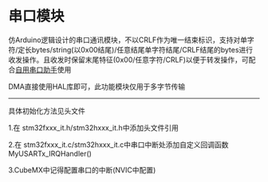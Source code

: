 # 串口模块
仿Arduino逻辑设计的串口通讯模块，不以CRLF作为唯一结束标识，支持对单字符/定长bytes/string(以0x00结尾)/任意结尾单字符结尾/CRLF结尾的bytes进行收发操作。且收发时保留末尾特征(0x00/任意字符/CRLF)以便于转发操作，可配合[自用串口助手](https://github.com/wh201906/SerialTest)使用  

DMA直接使用HAL库即可，此功能模块仅用于多字节传输
***  
具体初始化方法见头文件


1.在 stm32fxxx_it.h/stm32hxxx_it.h中添加头文件引用

2.在 stm32fxxx_it.c/stm32hxxx_it.c中串口中断处添加自定义回调函数MyUSARTx_IRQHandler()

3.CubeMX中记得配置串口的中断(NVIC中配置)